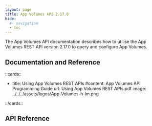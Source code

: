 ```yaml
---
layout: page
title: App Volumes API 2.17.0
hide:
  #- navigation
  - toc
---
```


The App Volumes API documentation describes how to utilise the App Volumes REST API version 2.17.0 to query and configure App Volumes.

## Documentation and Reference

::cards::

- title: Using App Volumes REST APIs
  #content: App Volumes API Programming Guide
  url: Using App Volumes REST APIs.pdf
  image: ../../../assets/logos/App-Volumes-h-lm.png

::/cards::

## API Reference

<swagger-ui src="swagger.json"/>
